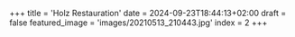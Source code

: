 +++
title = 'Holz Restauration'
date = 2024-09-23T18:44:13+02:00
draft = false
featured_image = 'images/20210513_210443.jpg'
index = 2
+++





